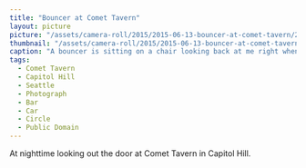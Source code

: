 ```yaml
---
title: "Bouncer at Comet Tavern"
layout: picture
picture: "/assets/camera-roll/2015/2015-06-13-bouncer-at-comet-tavern/20150613_045800694_iOS.jpg"
thumbnail: "/assets/camera-roll/2015/2015-06-13-bouncer-at-comet-tavern/20150613_045800694_iOS-thumbnail.jpg"
caption: "A bouncer is sitting on a chair looking back at me right when I was attempting to picture the lights of the street."
tags:
  - Comet Tavern
  - Capitol Hill
  - Seattle
  - Photograph
  - Bar
  - Car
  - Circle
  - Public Domain
---
```

At nighttime looking out the door at Comet Tavern in Capitol Hill.
